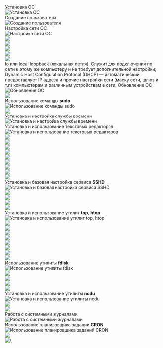 Установка ОС\
![Установка ОС](screenshots/1.png)\
Создание пользователя\
![Создание пользователя](screenshots/2.png)\
Настройка сети ОС\
![Настройка сети ОС](screenshots/3.1.png)\
![](screenshots/3.2.png)\
![](screenshots/3.3.png)\
![](screenshots/3.4.png)\
![](screenshots/3.5.png)\
![](screenshots/3.6.png)\
lo или local loopback (локальная петля). Служит для подключения по сети к этому же компьютеру и не требует дополнительной настройки;
Dynamic Host Configuration Protocol (DHCP) — автоматический предоставляет IP адреса и прочие настройки сети (маску сети, шлюз и т.п) компьютерам и различным устройствам в сети.
Обновление ОС\
![Обновление ОС](screenshots/4.1.png)\
![](screenshots/4.2.png)\
Использование команды **sudo**\
![Использование команды **sudo**](screenshots/5.1.png)\
![](screenshots/5.2.png)\
Установка и настройка службы времени\
![Установка и настройка службы времени](screenshots/6.1.png)\
Установка и использование текстовых редакторов\
![Установка и использование текстовых редакторов](screenshots/7.1.png)\
![](screenshots/7.2.png)\
![](screenshots/7.3.png)\
![](screenshots/7.4.png)\
![](screenshots/7.5.png)\
![](screenshots/7.6.png)\
![](screenshots/7.8.png)\
![](screenshots/7.9.png)\
![](screenshots/7.91.pn)\
![](screenshots/7.92.pn)\
Установка и базовая настройка сервиса **SSHD**\
![Установка и базовая настройка сервиса **SSHD**](screenshots/8.1.png)\
![](screenshots/8.2.png)\
![](screenshots/8.3.png)\
![](screenshots/8.4.png)\
![](screenshots/8.5.png)\
Установка и использование утилит **top**, **htop**\
![Установка и использование утилит **top**, **htop**](screenshots/9.1.png)\
![](screenshots/9.2.png)\
![](screenshots/9.3.png)\
![](screenshots/9.4.png)\
![](screenshots/9.5.png)\
![](screenshots/9.6.png)\
![](screenshots/9.6.png)\
![](screenshots/9.7.png)\
![](screenshots/9.8.png)\
Использование утилиты **fdisk**\
![Использование утилиты **fdisk**](screenshots/10.1.png)\
![](screenshots/11.1.png)\
![](screenshots/12.1.png)\
![](screenshots/12.2.png)\
![](screenshots/12.3.png)\
Установка и использование утилиты **ncdu**\
![Установка и использование утилиты **ncdu**](screenshots/13.1.png)\
![](screenshots/13.2.png)\
![](screenshots/13.3.png)\
Работа с системными журналами\
![Работа с системными журналами](screenshots/14.1.png)\
Использование планировщика заданий **CRON**\
![Использование планировщика заданий **CRON**](screenshots/15.1.png)\
![](screenshots/15.2.png)\
![](screenshots/15.3.png)\
